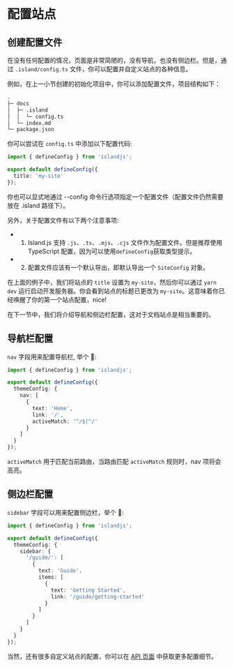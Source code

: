 # 配置站点

## 创建配置文件

在没有任何配置的情况，页面是非常简陋的，没有导航，也没有侧边栏。但是，通过 `.island/config.ts` 文件，你可以配置并自定义站点的各种信息。

例如，在上一小节创建的初始化项目中，你可以添加配置文件，项目结构如下：

```bash
.
├─ docs
│  ├─ .island
│  │  └─ config.ts
│  └─ index.md
└─ package.json
```

你可以尝试在 `config.ts` 中添加以下配置代码:

```ts
import { defineConfig } from 'islandjs';

export default defineConfig({
  title: 'my-site'
});
```

你也可以显式地通过 --config 命令行选项指定一个配置文件（配置文件仍然需要放在 .island 路径下）。

另外，关于配置文件有以下两个注意事项:

- 1. Island.js 支持 `.js`、`.ts`、`.mjs`、`.cjs` 文件作为配置文件。但是推荐使用 TypeScript 配置，因为可以使用`defineConfig`获取类型提示。

- 2. 配置文件应该有一个默认导出，即默认导出一个 `SiteConfig` 对象。

在上面的例子中，我们将站点的 `title` 设置为 `my-site`，然后你可以通过 `yarn dev` 运行启动开发服务器。你会看到站点的标题已更改为 `my-site`。这意味着你已经唤醒了你的第一个站点配置，nice!

在下一节中，我们将介绍导航和侧边栏配置，这对于文档站点是相当重要的。

## 导航栏配置

`nav` 字段用来配置导航栏, 举个 🌰:

```ts
import { defineConfig } from 'islandjs';

export default defineConfig({
  themeConfig: {
    nav: [
      {
        text: 'Home',
        link: '/',
        activeMatch: '^/$|^/'
      }
    ]
  }
});
```

`activeMatch` 用于匹配当前路由，当路由匹配 `activeMatch` 规则时，nav 项将会高亮。

## 侧边栏配置

`sidebar` 字段可以用来配置侧边栏，举个 🌰:

```ts
import { defineConfig } from 'islandjs';

export default defineConfig({
  themeConfig: {
    sidebar: {
      '/guide/': [
        {
          text: 'Guide',
          items: [
            {
              text: 'Getting Started',
              link: '/guide/getting-started'
            }
          ]
        }
      ]
    }
  }
});
```

当然，还有很多自定义站点的配置，你可以在 [API 页面](/zh/api/index) 中获取更多配置细节。
